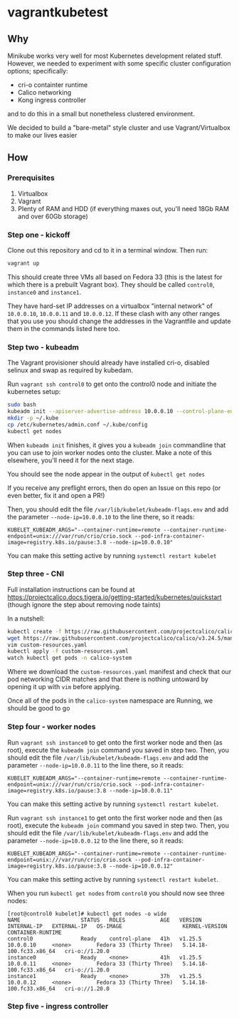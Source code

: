 # vagrantkubetest

## Why

Minikube works very well for most Kubernetes development related stuff. However, we needed to experiment with some
specific cluster configuration options; specifically:

- cri-o containter runtime
- Calico networking
- Kong ingress controller

and to do this in a small but nonetheless clustered environment.

We decided to build a "bare-metal" style cluster and use Vagrant/Virtualbox to make our lives easier

## How

### Prerequisites

1. Virtualbox
2. Vagrant
3. Plenty of RAM and HDD (if everything maxes out, you'll need 18Gb RAM and over 60Gb storage)

### Step one - kickoff

Clone out this repository and cd to it in a terminal window.  Then run:

```bash
vagrant up
```

This should create three VMs all based on Fedora 33 (this is the latest for which there is a prebuilt
Vagrant box).  They should be called `control0`, `instance0` and `instance1`.

They have hard-set IP addresses on a virtualbox "internal network" of `10.0.0.10`, `10.0.0.11` and `10.0.0.12`. If these clash
with any other ranges that you use you should change the addresses in the Vagrantfile and update them in the commands listed
here too.

### Step two - kubeadm

The Vagrant provisioner should already have installed cri-o, disabled selinux and swap as required by kubedam.

Run `vagrant ssh control0` to get onto the control0 node and initiate the kubernetes setup:

```bash
sudo bash
kubeadm init --apiserver-advertise-address 10.0.0.10 --control-plane-endpoint 10.0.0.10:6443 --pod-network-cidr=192.168.0.0/16
mkdir -p ~/.kube
cp /etc/kubernetes/admin.conf ~/.kube/config
kubectl get nodes
```

When `kubeadm init` finishes, it gives you a `kubeadm join` commandline that you can use to join worker nodes onto the cluster.
Make a note of this elsewhere, you'll need it for the next stage.

You should see the node appear in the output of `kubectl get nodes`

If you receive any preflight errors, then do open an Issue on this repo (or even better, fix it and open a PR!)

Then, you should edit the file `/var/lib/kubelet/kubeadm-flags.env` and add the parameter `--node-ip=10.0.0.10` to the line there,
so it reads:
```
KUBELET_KUBEADM_ARGS="--container-runtime=remote --container-runtime-endpoint=unix:///var/run/crio/crio.sock --pod-infra-container-image=registry.k8s.io/pause:3.8 --node-ip=10.0.0.10"
```

You can make this setting active by running `systemctl restart kubelet`

### Step three - CNI

Full installation instructions can be found at https://projectcalico.docs.tigera.io/getting-started/kubernetes/quickstart (though ignore the step about removing
node taints)

In a nutshell:

```bash
kubectl create -f https://raw.githubusercontent.com/projectcalico/calico/v3.24.5/manifests/tigera-operator.yaml
wget https://raw.githubusercontent.com/projectcalico/calico/v3.24.5/manifests/custom-resources.yaml
vim custom-resources.yaml 
kubectl apply -f custom-resources.yaml 
watch kubectl get pods -n calico-system
```

Where we download the `custom-resources.yaml` manifest and check that our pod networking CIDR matches and that there is nothing untoward
by opening it up with `vim` before applying.

Once all of the pods in the `calico-system` namespace are Running, we should be good to go

### Step four - worker nodes

Run `vagrant ssh instance0` to get onto the first worker node and then (as root), execute the `kubeadm join` command you saved in step two.
Then, you should edit the file `/var/lib/kubelet/kubeadm-flags.env` and add the parameter `--node-ip=10.0.0.11` to the line there,
so it reads:
```
KUBELET_KUBEADM_ARGS="--container-runtime=remote --container-runtime-endpoint=unix:///var/run/crio/crio.sock --pod-infra-container-image=registry.k8s.io/pause:3.8 --node-ip=10.0.0.11"
```

You can make this setting active by running `systemctl restart kubelet`.

Run `vagrant ssh instance1` to get onto the first worker node and then (as root), execute the `kubeadm join` command you saved in step two.
Then, you should edit the file `/var/lib/kubelet/kubeadm-flags.env` and add the parameter `--node-ip=10.0.0.12` to the line there,
so it reads:
```
KUBELET_KUBEADM_ARGS="--container-runtime=remote --container-runtime-endpoint=unix:///var/run/crio/crio.sock --pod-infra-container-image=registry.k8s.io/pause:3.8 --node-ip=10.0.0.12"
```

You can make this setting active by running `systemctl restart kubelet`.

When you run `kubectl get nodes` from `control0` you should now see three nodes:
```
[root@control0 kubelet]# kubectl get nodes -o wide
NAME                   STATUS   ROLES           AGE   VERSION   INTERNAL-IP   EXTERNAL-IP   OS-IMAGE                   KERNEL-VERSION            CONTAINER-RUNTIME
control0               Ready    control-plane   41h   v1.25.5   10.0.0.10     <none>        Fedora 33 (Thirty Three)   5.14.18-100.fc33.x86_64   cri-o://1.20.0
instance0              Ready    <none>          41h   v1.25.5   10.0.0.11     <none>        Fedora 33 (Thirty Three)   5.14.18-100.fc33.x86_64   cri-o://1.20.0
instance1              Ready    <none>          37h   v1.25.5   10.0.0.12     <none>        Fedora 33 (Thirty Three)   5.14.18-100.fc33.x86_64   cri-o://1.20.0
```

### Step five - ingress controller